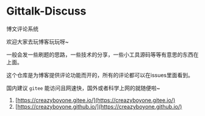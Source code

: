 # Gittalk-Discuss
博文评论系统

欢迎大家去玩博客玩玩呀~

一般会发一些刷题的思路，一些技术的分享，一些小工具源码等等有意思的东西在上面。

这个仓库是为博客提供评论功能而开的，所有的评论都可以在issues里面看到。

国内建议 `gitee` 能访问且网速快，国外或者科学上网的就随便啦~
1. [https://creazyboyone.gitee.io/](https://creazyboyone.gitee.io/)
2. [https://creazyboyone.github.io/](https://creazyboyone.github.io/)
